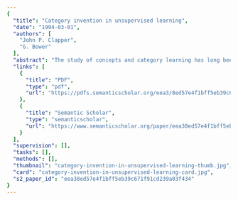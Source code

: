 ```yaml
---
{
  "title": "Category invention in unsupervised learning",
  "date": "1994-03-01",
  "authors": [
    "John P. Clapper",
    "G. Bower"
  ],
  "abstract": "The study of concepts and category learning has long been a focus of research in cognitive psychology. Most of this research has studied supervised category learning, in which a tutor provides the subjects with category labels and feedback relevant to the success criterion of the learning task (e.g., Bruner, Goodnow, & Austin, 1956; see Millward, 1971, for a review). By contrast, unsupervised learning has received much less attention by experimental psychologists. In unsupervised learning, subjects must invent and use categories without predefined category labels or feedback from an external tutor. Many categories that people learn in real life are acquired in observational, untutored conditions and thus are examples of unsupervised learning. Much of our knowledge about the properties and behavior of common physical objects, social interactions, linguistic classes and rules, and everyday tasks and procedures may be learned in this manner (Billman & Heit, 1988). Any learning by pioneers about a novel environment is unsupervised because they must invent their own categories for describing that environment and generate their own criteria for classifying stimuli into these categories. This article describes a recently developed procedure for investigating unsupervised learning (see Clapper & Bower, 1991) and three experiments in which this procedure was used to test theories of how categories could be learned and represented in unsupervised tasks. We begin by describing more precisely what we mean by an unsupervised learning task and how categories could be defined within such a task. We then argue that models of unsupervised learning can be divided into two general types, which differ in how category knowledge is represented in long-term memory and the processes by which this knowledge is abstracted from individual training instances. After providing this background, we describe the attribute-listing paradigm and show how it can be",
  "links": [
    {
      "title": "PDF",
      "type": "pdf",
      "url": "https://pdfs.semanticscholar.org/eea3/8ed57e4f1bff5eb39c671f91cd239a03f434.pdf"
    },
    {
      "title": "Semantic Scholar",
      "type": "semanticscholar",
      "url": "https://www.semanticscholar.org/paper/eea38ed57e4f1bff5eb39c671f91cd239a03f434"
    }
  ],
  "supervision": [],
  "tasks": [],
  "methods": [],
  "thumbnail": "category-invention-in-unsupervised-learning-thumb.jpg",
  "card": "category-invention-in-unsupervised-learning-card.jpg",
  "s2_paper_id": "eea38ed57e4f1bff5eb39c671f91cd239a03f434"
}
---
```


